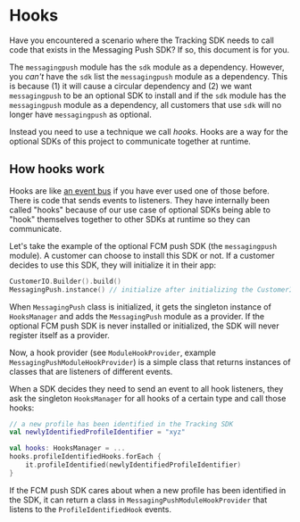 # Hooks 

Have you encountered a scenario where the Tracking SDK needs to call code that exists in the Messaging Push SDK? If so, this document is for you. 

The `messagingpush` module has the `sdk` module as a dependency. However, you *can't* have the `sdk` list the `messagingpush` module as a dependency. This is because (1) it will cause a circular dependency and (2) we want `messagingpush` to be an optional SDK to install and if the `sdk` module has the `messagingpush` module as a dependency, all customers that use `sdk` will no longer have `messagingpush` as optional. 

Instead you need to use a technique we call *hooks*. Hooks are a way for the optional SDKs of this project to communicate together at runtime. 

## How hooks work

Hooks are like [an event bus](https://github.com/greenrobot/EventBus) if you have ever used one of those before. There is code that sends events to listeners. They have internally been called "hooks" because of our use case of optional SDKs being able to "hook" themselves together to other SDKs at runtime so they can communicate. 

Let's take the example of the optional FCM push SDK (the `messagingpush` module). A customer can choose to install this SDK or not. If a customer decides to use this SDK, they will initialize it in their app:

```kotlin
CustomerIO.Builder().build()
MessagingPush.instance() // initialize after initializing the CustomerIO (tracking) SDK. 
```

When `MessagingPush` class is initialized, it gets the singleton instance of `HooksManager` and adds the `MessagingPush` module as a provider. If the optional FCM push SDK is never installed or initialized, the SDK will never register itself as a provider. 

Now, a hook provider (see `ModuleHookProvider`, example `MessagingPushModuleHookProvider`) is a simple class that returns instances of classes that are listeners of different events. 

When a SDK decides they need to send an event to all hook listeners, they ask the singleton `HooksManager` for all hooks of a certain type and call those hooks:

```kotlin
// a new profile has been identified in the Tracking SDK
val newlyIdentifiedProfileIdentifier = "xyz"

val hooks: HooksManager = ...
hooks.profileIdentifiedHooks.forEach { 
    it.profileIdentified(newlyIdentifiedProfileIdentifier)
}
```

If the FCM push SDK cares about when a new profile has been identified in the SDK, it can return a class in `MessagingPushModuleHookProvider` that listens to the `ProfileIdentifiedHook` events.

